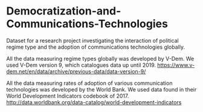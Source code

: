 # Democratization-and-Communications-Technologies

Dataset for a research project investigating the interaction of political regime type and the adoption of communications 
technologies globally.

All the data measuring regime types globally was developed by V-Dem. We used V-Dem version 9, which catalogues data up until
2019.
              https://www.v-dem.net/en/data/archive/previous-data/data-version-9/

All the data measuring rates of adoption of various communication technologies was developed by the World Bank. We used data
found in their World Development Indicators codebook of 2017.
              http://data.worldbank.org/data-catalog/world-development-indicators
              
